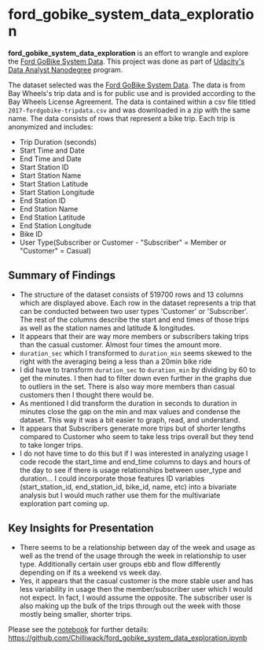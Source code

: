 # ford_gobike_system_data_exploration

**ford_gobike_system_data_exploration** is an effort to wrangle and explore the [Ford GoBike System Data](https://www.fordgobike.com/system-data). This project was done as part of [Udacity's Data Analyst Nanodegree](https://www.udacity.com/course/data-analyst-nanodegree--nd002) program.

The dataset selected was the [Ford GoBike System Data](https://www.fordgobike.com/system-data). The data is from Bay Wheels's trip data and is for public use and is provided according to the Bay Wheels License Agreement. The data is contained within a csv file titled `2017-fordgobike-tripdata.csv` and was downloaded in a zip with the same name. The data consists of rows that represent a bike trip. Each trip is anonymized and includes:

- Trip Duration (seconds)
- Start Time and Date
- End Time and Date
- Start Station ID
- Start Station Name
- Start Station Latitude
- Start Station Longitude
- End Station ID
- End Station Name
- End Station Latitude
- End Station Longitude
- Bike ID
- User Type(Subscriber or Customer - "Subscriber" = Member or "Customer" = Casual)

## Summary of Findings

- The structure of the dataset consists of 519700 rows and 13 columns which are displayed above. Each row in the dataset represents a trip that can be conducted between two user types 'Customer' or 'Subscriber'. The rest of the columns describe the start and end times of those trips as well as the station names and latitude & longitudes.
- It appears that their are way more members or subscribers taking trips than the casual customer. Almost four times the amount more.
- `duration_sec` which I transformed to `duration_min` seems skewed to the right with the averaging being a less than a 20min bike ride
- I did have to transform `duration_sec` to `duration_min` by dividing by 60 to get the minutes. I then had to filter down even further in the graphs due to outliers in the set. There is also way more members than casual customers then I thought there would be.
- As mentioned I did transform the duration in seconds to duration in minutes close the gap on the min and max values and condense the dataset. This way it was a bit easier to graph, read, and understand.
- It appears that Subscribers generate more trips but of shorter lengths compared to Customer who seem to take less trips overall but they tend to take longer trips.
- I do not have time to do this but if I was interested in analyzing usage I code recode the start_time and end_time columns to days and hours of the day to see if there is usage relationships between user_type and duration... I could incorporate those features ID variables (start_station_id, end_station_id, bike_id, name, etc) into a bivariate analysis but I would much rather use them for the multivariate exploration part coming up.

## Key Insights for Presentation

- There seems to be a relationship between day of the week and usage as well as the trend of the usage through the week in relationship to user type. Additionally certain user groups ebb and flow differently depending on if its a weekend vs week day.
- Yes, it appears that the casual customer is the more stable user and has less variability in usage then the member/subscriber user which I would not expect. In fact, I would assume the opposite. The subscriber user is also making up the bulk of the trips through out the week with those mostly being smaller, shorter trips.

Please see the [notebook](https://github.com/Chilliwack/ford_gobike_system_data_exploration) for further details: https://github.com/Chilliwack/ford_gobike_system_data_exploration.ipynb
